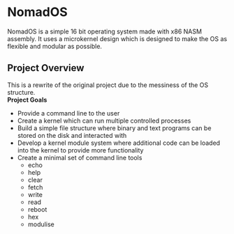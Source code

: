 # NomadOS
NomadOS is a simple 16 bit operating system made with x86 NASM assembly.
It uses a microkernel design which is designed to make the OS as flexible and modular as possible.

## Project Overview
This is a rewrite of the original project due to the messiness of the OS structure. \
**Project Goals**
- Provide a command line to the user
- Create a kernel which can run multiple controlled processes
- Build a simple file structure where binary and text programs can be stored on the disk and interacted with
- Develop a kernel module system where additional code can be loaded into the kernel to provide more functionality
- Create a minimal set of command line tools
  - echo
  - help
  - clear
  - fetch
  - write
  - read
  - reboot
  - hex
  - modulise
